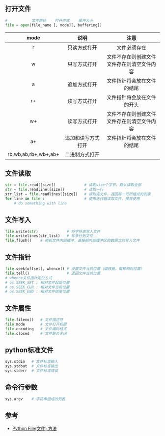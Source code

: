 ## 打开文件

```python
#           文件路径    打开方式    缓冲大小
file = open(file_name [, mode][, buffering])
```

|         mode         |        说明        |                      注意                       |
| :------------------: | :----------------: | :---------------------------------------------: |
|          r           |    只读方式打开    |                  文件必须存在                   |
|          w           |    只写方式打开    | 文件不存在则创建文件<br>文件存在则清空文件内容  |
|          a           |    追加方式打开    |           文件指针将会放在文件的结尾            |
|          r+          |    读写方式打开    |           文件指针将会放在文件的开头            |
|          w+          |    读写方式打开    | 文件不存在则创建文件<br/>文件存在则清空文件内容 |
|          a+          | 追加和读写方式打开 |           文件指针将会放在文件的结尾            |
| rb,wb,ab,rb+,wb+,ab+ |   二进制方式打开   |                                                 |


## 文件读取

```python
str = file.read([size])             # 读取size个字节，默认读取全部
str = file.readline([size])         # 读取一行
str_list = file.readlines([size])   # 读取完文件，返回每一行所组成的列表
for line in file :                  # 使用迭代器读取文件，推荐使用
    # do something with line
```

## 文件写入

```python
file.write(str)             # 将字符串写入文件
file.writelines(str_list)   # 写多行到文件
file.flush()    # 刷新文件内部缓冲，直接把内部缓冲区的数据立刻写入文件
```

## 文件指针

```python
file.seek(offset[, whence]) # 设置文件当前位置（偏移量，偏移相对位置）
file.tell()                 # 返回文件当前位置
# whence文件指针定位方式
# os.SEEK_SET : 相对文件起始位置
# os.SEEK_CUR : 相对文件当前位置
# os.SEEK_END : 相对文件结尾位置
```

## 文件属性

```python
file.fileno()   # 文件描述符
file.mode       # 文件打开权限
file.encoding   # 文件编码格式
file.closed     # 文件是否关闭
```

## python标准文件

```python
sys.stdin   # 文件标准输入
sys.stdout  # 文件标准输出
sys.stderr  # 文件标准错误
```

## 命令行参数

```python
sys.argv    # 字符串组成的列表
```



## 参考

- [Python File(文件) 方法](https://www.runoob.com/python/file-methods.html)